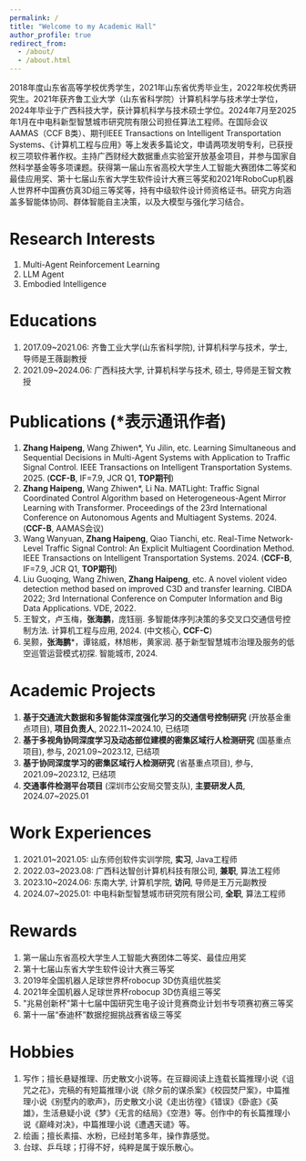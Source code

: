```yaml
---
permalink: /
title: "Welcome to my Academic Hall"
author_profile: true
redirect_from: 
  - /about/
  - /about.html
---
```


2018年度山东省高等学校优秀学生，2021年山东省优秀毕业生，2022年校优秀研究生。2021年获齐鲁工业大学（山东省科学院）计算机科学与技术学士学位，2024年毕业于广西科技大学，获计算机科学与技术硕士学位。2024年7月至2025年1月在中电科新型智慧城市研究院有限公司担任算法工程师。在国际会议AAMAS（CCF B类）、期刊IEEE Transactions on Intelligent Transportation Systems、《计算机工程与应用》等上发表多篇论文，申请两项发明专利，已获授权三项软件著作权。主持广西财经大数据重点实验室开放基金项目，并参与国家自然科学基金等多项课题。获得第一届山东省高校大学生人工智能大赛团体二等奖和最佳应用奖、第十七届山东省大学生软件设计大赛三等奖和2021年RoboCup机器人世界杯中国赛仿真3D组三等奖等，持有中级软件设计师资格证书。研究方向涵盖多智能体协同、群体智能自主决策，以及大模型与强化学习结合。

**Research Interests**
======
1. Multi-Agent Reinforcement Learning
2. LLM Agent
3. Embodied Intelligence

**Educations**
======
1. 2017.09~2021.06: 齐鲁工业大学(山东省科学院), 计算机科学与技术，学士, 导师是王薇副教授
2. 2021.09~2024.06: 广西科技大学, 计算机科学与技术, 硕士, 导师是王智文教授

**Publications** (*表示通讯作者)
======
1. **Zhang Haipeng**, Wang Zhiwen*, Yu Jilin, etc. Learning Simultaneous and Sequential Decisions in Multi-Agent Systems with Application to Traffic Signal Control. IEEE Transactions on Intelligent Transportation Systems. 2025. (**CCF-B**, IF=7.9, JCR Q1, **TOP期刊**)
2. **Zhang Haipeng**, Wang Zhiwen*, Li Na. MATLight: Traffic Signal Coordinated Control Algorithm based on Heterogeneous-Agent Mirror Learning with Transformer. Proceedings of the 23rd International Conference on Autonomous Agents and Multiagent Systems. 2024. (**CCF-B**, AAMAS会议)
3. Wang Wanyuan, **Zhang Haipeng**, Qiao Tianchi, etc. Real-Time Network-Level Traffic Signal Control: An Explicit Multiagent Coordination Method. IEEE Transactions on Intelligent Transportation Systems. 2024. (**CCF-B**, IF=7.9, JCR Q1, **TOP期刊**)
4. Liu Guoqing, Wang Zhiwen, **Zhang Haipeng**, etc. A novel violent video detection method based on improved C3D and transfer learning. CIBDA 2022; 3rd International Conference on Computer Information and Big Data Applications. VDE, 2022.
5. 王智文，卢玉梅，**张海鹏**，庞钰丽. 多智能体序列决策的多交叉口交通信号控制方法. 计算机工程与应用, 2024. (中文核心, **CCF-C**)
6. 吴颢，**张海鹏***，谭铭威，林旭彬，黄家润. 基于新型智慧城市治理及服务的低空巡管运营模式初探. 智能城市, 2024.

**Academic Projects**
======
1. **基于交通流大数据和多智能体深度强化学习的交通信号控制研究** (开放基金重点项目), **项目负责人**, 2022.11~2024.10, 已结项
2. **基于多视角协同深度学习及动态部位建模的密集区域行人检测研究** (国基重点项目), 参与, 2021.09~2023.12, 已结项
3. **基于协同深度学习的密集区域行人检测研究** (省基重点项目), 参与, 2021.09~2023.12, 已结项
4. **交通事件检测平台项目** (深圳市公安局交警支队), **主要研发人员**, 2024.07~2025.01

**Work Experiences**
======
1. 2021.01~2021.05: 山东师创软件实训学院, **实习**, Java工程师
2. 2022.03~2023.08: 广西科达智创计算机科技有限公司, **兼职**, 算法工程师
3. 2023.10~2024.06: 东南大学, 计算机学院, **访问**, 导师是王万元副教授
4. 2024.07~2025.01: 中电科新型智慧城市研究院有限公司, **全职**, 算法工程师

**Rewards**
======
1. 第一届山东省高校大学生人工智能大赛团体二等奖、最佳应用奖
2. 第十七届山东省大学生软件设计大赛三等奖
3. 2019年全国机器人足球世界杯robocup 3D仿真组优胜奖
4. 2021年全国机器人足球世界杯robocup 3D仿真组三等奖
5. "兆易创新杯"第十七届中国研究生电子设计竞赛商业计划书专项赛初赛三等奖
6. 第十一届“泰迪杯”数据挖掘挑战赛省级三等奖

**Hobbies**
======
1. 写作；擅长悬疑推理、历史散文小说等。在豆瓣阅读上连载长篇推理小说《诅咒之花》，完稿的有短篇推理小说《除夕前的谋杀案》《校园焚尸案》，中篇推理小说《别墅内的歌声》，历史散文小说《走出彷徨》《错误》《卧底》《英雄》，生活悬疑小说《梦》《无言的结局》《空港》等。创作中的有长篇推理小说《巅峰对决》，中篇推理小说《遭遇天谴》等。
3. 绘画；擅长素描、水粉，已经封笔多年，操作靠感觉。
4. 台球、乒乓球；打得不好，纯粹是属于娱乐散心。
